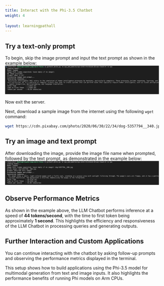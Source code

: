 ```yaml
---
title: Interact with the Phi-3.5 Chatbot 
weight: 4

layout: learningpathall
---
```


## Try a text-only prompt

To begin, skip the image prompt and input the text prompt as shown in the example below:
![output](output.png)

Now exit the server.

Next, download a sample image from the internet using the following `wget` command:
```bash
wget https://cdn.pixabay.com/photo/2020/06/30/22/34/dog-5357794__340.jpg
```

## Try an image and text prompt

After downloading the image, provide the image file name when prompted, followed by the text prompt, as demonstrated in the example below:
![image_output](image_output.png)

## Observe Performance Metrics

As shown in the example above, the LLM Chatbot performs inference at a speed of **44 tokens/second**, with the time to first token being approximately **1 second**. This highlights the efficiency and responsiveness of the LLM Chatbot in processing queries and generating outputs.

## Further Interaction and Custom Applications

You can continue interacting with the chatbot by asking follow-up prompts and observing the performance metrics displayed in the terminal.

This setup shows how to build applications using the Phi-3.5 model for multimodal generation from text and image inputs. It also highlights the performance benefits of running Phi models on Arm CPUs.
